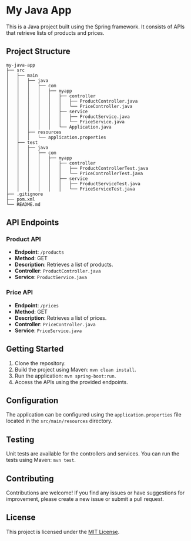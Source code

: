 # My Java App

This is a Java project built using the Spring framework. It consists of APIs that retrieve lists of products and prices.

## Project Structure

```
my-java-app
├── src
│   ├── main
│   │   ├── java
│   │   │   ├── com
│   │   │   │   ├── myapp
│   │   │   │   │   ├── controller
│   │   │   │   │   │   ├── ProductController.java
│   │   │   │   │   │   └── PriceController.java
│   │   │   │   │   ├── service
│   │   │   │   │   │   ├── ProductService.java
│   │   │   │   │   │   └── PriceService.java
│   │   │   │   │   └── Application.java
│   │   ├── resources
│   │   │   └── application.properties
│   ├── test
│   │   ├── java
│   │   │   ├── com
│   │   │   │   ├── myapp
│   │   │   │   │   ├── controller
│   │   │   │   │   │   ├── ProductControllerTest.java
│   │   │   │   │   │   └── PriceControllerTest.java
│   │   │   │   │   ├── service
│   │   │   │   │   │   ├── ProductServiceTest.java
│   │   │   │   │   │   └── PriceServiceTest.java
├── .gitignore
├── pom.xml
└── README.md
```

## API Endpoints

### Product API

- **Endpoint**: `/products`
- **Method**: GET
- **Description**: Retrieves a list of products.
- **Controller**: `ProductController.java`
- **Service**: `ProductService.java`

### Price API

- **Endpoint**: `/prices`
- **Method**: GET
- **Description**: Retrieves a list of prices.
- **Controller**: `PriceController.java`
- **Service**: `PriceService.java`

## Getting Started

1. Clone the repository.
2. Build the project using Maven: `mvn clean install`.
3. Run the application: `mvn spring-boot:run`.
4. Access the APIs using the provided endpoints.

## Configuration

The application can be configured using the `application.properties` file located in the `src/main/resources` directory.

## Testing

Unit tests are available for the controllers and services. You can run the tests using Maven: `mvn test`.

## Contributing

Contributions are welcome! If you find any issues or have suggestions for improvement, please create a new issue or submit a pull request.

## License

This project is licensed under the [MIT License](LICENSE).